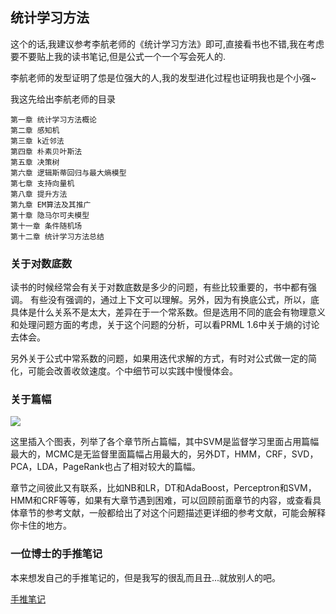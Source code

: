 ## 统计学习方法

这个的话,我建议参考李航老师的《统计学习方法》即可,直接看书也不错,我在考虑要不要贴上我的读书笔记,但是公式一个一个写会死人的.  

李航老师的发型证明了怹是位强大的人,我的发型进化过程也证明我也是个小强~  

我这先给出李航老师的目录

```
第一章 统计学习方法概论  
第二章 感知机  
第三章 k近邻法  
第四章 朴素贝叶斯法  
第五章 决策树  
第六章 逻辑斯蒂回归与最大熵模型  
第七章 支持向量机  
第八章 提升方法  
第九章 EM算法及其推广  
第十章 隐马尔可夫模型  
第十一章 条件随机场  
第十二章 统计学习方法总结  

```

### 关于对数底数
读书的时候经常会有关于对数底数是多少的问题，有些比较重要的，书中都有强调。 有些没有强调的，通过上下文可以理解。另外，因为有换底公式，所以，底具体是什么关系不是太大，差异在于一个常系数。但是选用不同的底会有物理意义和处理问题方面的考虑，关于这个问题的分析，可以看PRML 1.6中关于熵的讨论去体会。

另外关于公式中常系数的问题，如果用迭代求解的方式，有时对公式做一定的简化，可能会改善收敛速度。个中细节可以实践中慢慢体会。

### 关于篇幅

![](../../images/content_distribution.png)  

这里插入个图表，列举了各个章节所占篇幅，其中SVM是监督学习里面占用篇幅最大的，MCMC是无监督里面篇幅占用最大的，另外DT，HMM，CRF，SVD，PCA，LDA，PageRank也占了相对较大的篇幅。

章节之间彼此又有联系，比如NB和LR，DT和AdaBoost，Perceptron和SVM，HMM和CRF等等，如果有大章节遇到困难，可以回顾前面章节的内容，或查看具体章节的参考文献，一般都给出了对这个问题描述更详细的参考文献，可能会解释你卡住的地方。

### 一位博士的手推笔记
本来想发自己的手推笔记的，但是我写的很乱而且丑...就放别人的吧。  

[手推笔记](../notes/MLNote/shoutui.pdf)  
